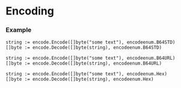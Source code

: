 # Encoding

### Example
    
    string := encode.Encode([]byte("some text"), encodeenum.B64STD)
    []byte := encode.Decode([]byte(string), encodeenum.B64STD)
    
    string := encode.Encode([]byte("some text"), encodeenum.B64URL)
    []byte := encode.Decode([]byte(string), encodeenum.B64URL)
    
    string := encode.Encode([]byte("some text"), encodeenum.Hex)
    []byte := encode.Decode([]byte(string), encodeenum.Hex)